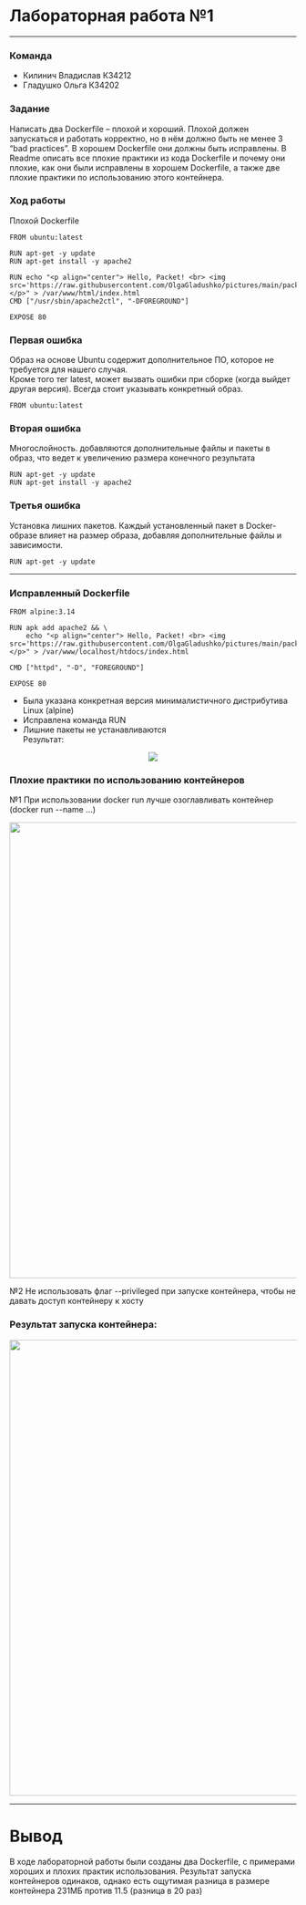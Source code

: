 # Лабораторная работа №1 
---  
### Команда  
- Килинич Владислав К34212  
- Гладушко Ольга К34202  

### Задание
Написать два Dockerfile – плохой и хороший. Плохой должен запускаться и работать корректно, но в нём должно быть не менее 3 “bad practices”. В хорошем Dockerfile они должны быть исправлены. В Readme описать все плохие практики из кода Dockerfile и почему они плохие, как они были исправлены в хорошем Dockerfile, а также две плохие практики по использованию этого контейнера.  

### Ход работы  
Плохой Dockerfile  
```
FROM ubuntu:latest  

RUN apt-get -y update  
RUN apt-get install -y apache2  

RUN echo "<p align="center"> Hello, Packet! <br> <img src='https://raw.githubusercontent.com/OlgaGladushko/pictures/main/packet.webp'> </p>" > /var/www/html/index.html   
CMD ["/usr/sbin/apache2ctl", "-DFOREGROUND"]  

EXPOSE 80  
```
### Первая ошибка  
Образ на основе Ubuntu содержит дополнительное ПО, которое не требуется для нашего случая.  
Кроме того тег latest, может вызвать ошибки при сборке (когда выйдет другая версия). Всегда стоит указывать конкретный образ.  
```  
FROM ubuntu:latest  
```  

### Вторая ошибка  
Многослойность. добавляются дополнительные файлы и пакеты в образ, что ведет к увеличению размера конечного результата  
```  
RUN apt-get -y update  
RUN apt-get install -y apache2  
```  

### Третья ошибка   
Установка лишних пакетов. Каждый установленный пакет в Docker-образе влияет на размер образа, добавляя дополнительные файлы и зависимости.  
```
RUN apt-get -y update
```  
--- 
### Исправленный Dockerfile
```  
FROM alpine:3.14 

RUN apk add apache2 && \ 
    echo "<p align="center"> Hello, Packet! <br> <img src='https://raw.githubusercontent.com/OlgaGladushko/pictures/main/packet.webp'> </p>" > /var/www/localhost/htdocs/index.html 

CMD ["httpd", "-D", "FOREGROUND"]

EXPOSE 80
```
- Была указана конкретная версия минималистичного дистрибутива Linux (alpine) 
- Исправлена команда RUN  
- Лишние пакеты не устанавливаются  
Результат:  
<p align="center">  
<img src="https://github.com/Vladkilinichh/Cloud-systems-and-services/blob/main/lab01/images/1.jpg?raw=true"/>  
</p>  

### Плохие практики по использованию контейнеров
№1 При использовании docker run лучше озоглавливать контейнер  (docker run --name ...)   
<p align="center">  
<img src="https://github.com/Vladkilinichh/Cloud-systems-and-services/blob/main/lab01/images/2.jpg?raw=true" width="800" heidth = '700'/>  
</p>    
№2 Не использовать флаг --privileged при запуске контейнера, чтобы не давать доступ контейнеру к хосту  

### Результат запуска контейнера:   
<p align="center">  
<img src="https://github.com/Vladkilinichh/Cloud-systems-and-services/blob/main/lab01/images/3.jpg?raw=true" width="800" heidth = '700'/>  
</p>  

---  
# Вывод
В ходе лабораторной работы были созданы два Dockerfile, с примерами хороших и плохих практик использования. Результат запуска контейнеров одинаков, однако есть ощутимая разница в размере контейнера 231МБ против 11.5 (разница в 20 раз)
